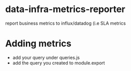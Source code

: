 # data-infra-metrics-reporter
report business metrics to influx/datadog (i.e SLA metrics

# Adding metrics

- add your query under queries.js 
- add the query you created to module.export  
